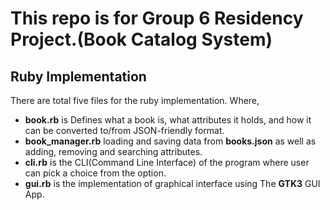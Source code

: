# This repo is for Group 6 Residency Project.(Book Catalog System)
## Ruby Implementation
There are total five files for the ruby implementation. Where,
- **book.rb** is Defines what a book is, what attributes it holds, and how it can be converted to/from JSON-friendly format.
- **book_manager.rb** loading and saving data from **books.json** as well as adding, removing and searching attributes.
- **cli.rb** is the CLI(Command Line Interface) of the program where user can pick a choice from the option.
- **gui.rb** is the implementation of graphical interface using The **GTK3** GUI App.

